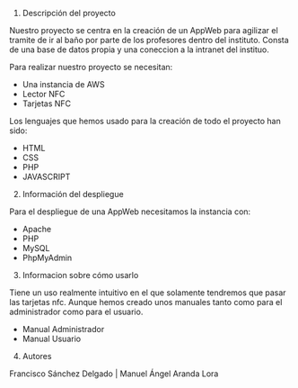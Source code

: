 1. Descripción del proyecto

Nuestro proyecto se centra en la creación de un AppWeb para agilizar el tramite de ir al baño por parte de los profesores dentro del instituto. Consta de una base de datos propia y una coneccion a la intranet del instituo.

Para realizar nuestro proyecto se necesitan:
- Una instancia de AWS
- Lector NFC
- Tarjetas NFC

Los lenguajes que hemos usado para la creación de todo el proyecto han sido:
- HTML
- CSS
- PHP
- JAVASCRIPT

2. Información del despliegue

Para el despliegue de una AppWeb necesitamos la instancia con:
- Apache
- PHP
- MySQL
- PhpMyAdmin

3. Informacion sobre cómo usarlo

Tiene un uso realmente intuitivo en el que solamente tendremos que pasar las tarjetas nfc. Aunque hemos creado unos manuales tanto como para el administrador como para el usuario.
  - Manual Administrador
  - Manual Usuario

4. Autores

Francisco Sánchez Delgado | Manuel Ángel Aranda Lora
